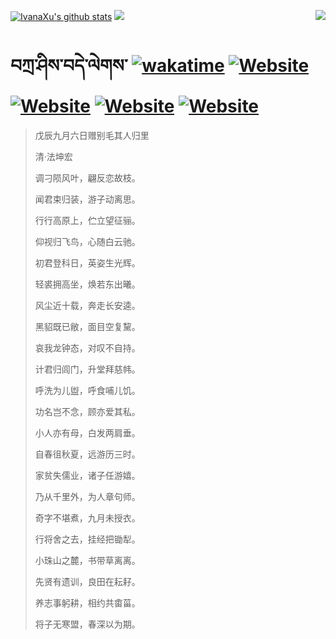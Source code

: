 [![IvanaXu's github stats](https://github-readme-stats.vercel.app/api?username=IvanaXu&theme=codeSTACKr)](https://github.com/anuraghazra/github-readme-stats)
<img align="right" src="https://github-readme-stats.vercel.app/api/top-langs/?username=IvanaXu&langs_count=8&theme=codeSTACKr" />
<img src="https://github-readme-stats.vercel.app/api/wakatime?username=IvanaXu&layout=compact&langs_count=8&theme=codeSTACKr&custom_title=Programming&nbsp;Times&nbsp;(Since&nbsp;Jul.29.2021)&range=all_time" />
# བཀྲ་ཤིས་བདེ་ལེགས་	[![wakatime](https://wakatime.com/badge/user/5043ee4a-e361-4607-9d47-d557f2005d05.svg)](https://wakatime.com/@5043ee4a-e361-4607-9d47-d557f2005d05)	[![Website](https://img.shields.io/website?label=tianchi&up_color=orange&up_message=IvanaXu&url=https%3A%2F%2Fshields.io)](https://tianchi.aliyun.com/home/science/scienceDetail?userId=1095279182618)	[![Website](https://img.shields.io/website?label=yuque&up_color=green&up_message=IvanaXu&url=https%3A%2F%2Fshields.io)](https://www.yuque.com/ivanaxu)	[![Website](https://img.shields.io/website?label=leetcode&up_color=yellow&up_message=IvanaXu&url=https%3A%2F%2Fshields.io)](https://leetcode.cn/u/ivanaxu)	[![Website](https://img.shields.io/website?label=aistudio&up_color=violet&up_message=IvanaXu&url=https%3A%2F%2Fshields.io)](https://aistudio.baidu.com/aistudio/personalcenter/thirdview/979775)
> 戊辰九月六日赠别毛其人归里
>
> 清·法坤宏
>
> 调刁陨风叶，翩反恋故枝。
> 
> 闻君束归装，游子动离思。
> 
> 行行高原上，伫立望征骊。
> 
> 仰视归飞鸟，心随白云驰。
> 
> 初君登科日，英姿生光辉。
> 
> 轻裘拥高坐，焕若东出曦。
> 
> 风尘近十载，奔走长安逵。
> 
> 黑貂既已敝，面目空复黧。
> 
> 哀我龙钟态，对叹不自持。
> 
> 计君归闾门，升堂拜慈帏。
> 
> 呼洗为儿盥，呼食哺儿饥。
> 
> 功名岂不念，顾亦爱其私。
> 
> 小人亦有母，白发两肩垂。
> 
> 自春徂秋夏，远游历三时。
> 
> 家贫失儒业，诸子任游嬉。
> 
> 乃从千里外，为人章句师。
> 
> 奇字不堪煮，九月未授衣。
> 
> 行将舍之去，挂经把锄犁。
> 
> 小珠山之麓，书带草离离。
> 
> 先贤有遗训，良田在耘耔。
> 
> 养志事躬耕，相约共畬菑。
> 
> 将子无寒盟，春深以为期。
